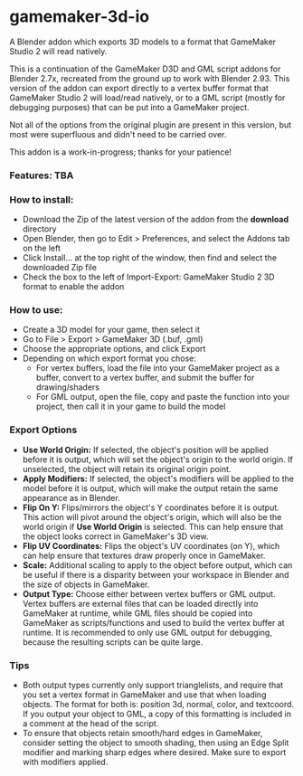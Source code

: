 # gamemaker-3d-io
A Blender addon which exports 3D models to a format that GameMaker Studio 2 will read natively.

This is a continuation of the GameMaker D3D and GML script addons for Blender 2.7x, recreated from the ground up to work with Blender 2.93. This version of the addon can export directly to a vertex buffer format that GameMaker Studio 2 will load/read natively, or to a GML script (mostly for debugging purposes) that can be put into a GameMaker project.

Not all of the options from the original plugin are present in this version, but most were superfluous and didn't need to be carried over.

This addon is a work-in-progress; thanks for your patience!

### Features: TBA

### How to install:
- Download the Zip of the latest version of the addon from the **download** directory
- Open Blender, then go to Edit > Preferences, and select the Addons tab on the left
- Click Install... at the top right of the window, then find and select the downloaded Zip file
- Check the box to the left of Import-Export: GameMaker Studio 2 3D format to enable the addon

### How to use:
- Create a 3D model for your game, then select it
- Go to File > Export > GameMaker 3D (.buf, .gml)
- Choose the appropriate options, and click Export
- Depending on which export format you chose:
  - For vertex buffers, load the file into your GameMaker project as a buffer, convert to a vertex buffer, and submit the buffer for drawing/shaders
  - For GML output, open the file, copy and paste the function into your project, then call it in your game to build the model

### Export Options
- **Use World Origin:** If selected, the object's position will be applied before it is output, which will set the object's origin to the world origin. If unselected, the object will retain its original origin point.
- **Apply Modifiers:** If selected, the object's modifiers will be applied to the model before it is output, which will make the output retain the same appearance as in Blender.
- **Flip On Y:** Flips/mirrors the object's Y coordinates before it is output. This action will pivot around the object's origin, which will also be the world origin if **Use World Origin** is selected. This can help ensure that the object looks correct in GameMaker's 3D view.
- **Flip UV Coordinates:** Flips the object's UV coordinates (on Y), which can help ensure that textures draw properly once in GameMaker.
- **Scale:** Additional scaling to apply to the object before output, which can be useful if there is a disparity between your workspace in Blender and the size of objects in GameMaker.
- **Output Type:** Choose either between vertex buffers or GML output. Vertex buffers are external files that can be loaded directly into GameMaker at runtime, while GML files should be copied into GameMaker as scripts/functions and used to build the vertex buffer at runtime. It is recommended to only use GML output for debugging, because the resulting scripts can be quite large.

### Tips
- Both output types currently only support trianglelists, and require that you set a vertex format in GameMaker and use that when loading objects. The format for both is: position 3d, normal, color, and textcoord. If you output your object to GML, a copy of this formatting is included in a comment at the head of the script.
- To ensure that objects retain smooth/hard edges in GameMaker, consider setting the object to smooth shading, then using an Edge Split modifier and marking sharp edges where desired. Make sure to export with modifiers applied. 
